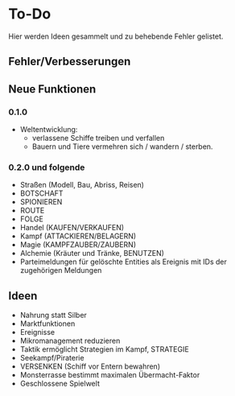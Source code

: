 # To-Do

Hier werden Ideen gesammelt und zu behebende Fehler gelistet.

## Fehler/Verbesserungen



## Neue Funktionen

### 0.1.0

- Weltentwicklung:
  - verlassene Schiffe treiben und verfallen
  - Bauern und Tiere vermehren sich / wandern / sterben.

### 0.2.0 und folgende

- Straßen (Modell, Bau, Abriss, Reisen)
- BOTSCHAFT
- SPIONIEREN
- ROUTE
- FOLGE
- Handel (KAUFEN/VERKAUFEN)
- Kampf (ATTACKIEREN/BELAGERN)
- Magie (KAMPFZAUBER/ZAUBERN)
- Alchemie (Kräuter und Tränke, BENUTZEN)
- Parteimeldungen für gelöschte Entities als Ereignis mit IDs der zugehörigen
  Meldungen

## Ideen

- Nahrung statt Silber
- Marktfunktionen
- Ereignisse
- Mikromanagement reduzieren
- Taktik ermöglicht Strategien im Kampf, STRATEGIE
- Seekampf/Piraterie
- VERSENKEN (Schiff vor Entern bewahren)
- Monsterrasse bestimmt maximalen Übermacht-Faktor
- Geschlossene Spielwelt
